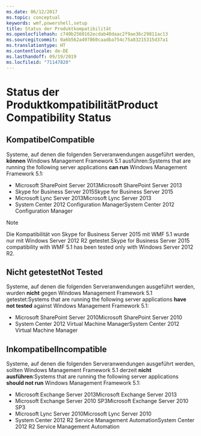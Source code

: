 ```yaml
---
ms.date: 06/12/2017
ms.topic: conceptual
keywords: wmf,powershell,setup
title: Status der Produktkompatibilität
ms.openlocfilehash: c740b2560162ecdab40daac2f9ae36c29811ac13
ms.sourcegitcommit: 0a6b562a497860caadba754c75a83215315d37a1
ms.translationtype: HT
ms.contentlocale: de-DE
ms.lasthandoff: 09/19/2019
ms.locfileid: "71147820"
---
```

# <a name="product-compatibility-status"></a><span data-ttu-id="52b94-103">Status der Produktkompatibilität</span><span class="sxs-lookup"><span data-stu-id="52b94-103">Product Compatibility Status</span></span>

## <a name="compatible"></a><span data-ttu-id="52b94-104">Kompatibel</span><span class="sxs-lookup"><span data-stu-id="52b94-104">Compatible</span></span>

<span data-ttu-id="52b94-105">Systeme, auf denen die folgenden Serveranwendungen ausgeführt werden, **können** Windows Management Framework 5.1 ausführen:</span><span class="sxs-lookup"><span data-stu-id="52b94-105">Systems that are running the following server applications **can run** Windows Management Framework 5.1:</span></span>

- <span data-ttu-id="52b94-106">Microsoft SharePoint Server 2013</span><span class="sxs-lookup"><span data-stu-id="52b94-106">Microsoft SharePoint Server 2013</span></span>
- <span data-ttu-id="52b94-107">Skype for Business Server 2015</span><span class="sxs-lookup"><span data-stu-id="52b94-107">Skype for Business Server 2015</span></span>
- <span data-ttu-id="52b94-108">Microsoft Lync Server 2013</span><span class="sxs-lookup"><span data-stu-id="52b94-108">Microsoft Lync Server 2013</span></span>
- <span data-ttu-id="52b94-109">System Center 2012 Configuration Manager</span><span class="sxs-lookup"><span data-stu-id="52b94-109">System Center 2012 Configuration Manager</span></span>

> [!NOTE]
> <span data-ttu-id="52b94-110">Die Kompatibilität von Skype for Business Server 2015 mit WMF 5.1 wurde nur mit Windows Server 2012 R2 getestet.</span><span class="sxs-lookup"><span data-stu-id="52b94-110">Skype for Business Server 2015 compatibility with WMF 5.1 has been tested only with Windows Server 2012 R2.</span></span>

## <a name="not-tested"></a><span data-ttu-id="52b94-111">Nicht getestet</span><span class="sxs-lookup"><span data-stu-id="52b94-111">Not Tested</span></span>

<span data-ttu-id="52b94-112">Systeme, auf denen die folgenden Serveranwendungen ausgeführt werden, wurden **nicht** gegen Windows Management Framework 5.1 getestet:</span><span class="sxs-lookup"><span data-stu-id="52b94-112">Systems that are running the following server applications **have not tested** against Windows Management Framework 5.1:</span></span>

- <span data-ttu-id="52b94-113">Microsoft SharePoint Server 2010</span><span class="sxs-lookup"><span data-stu-id="52b94-113">Microsoft SharePoint Server 2010</span></span>
- <span data-ttu-id="52b94-114">System Center 2012 Virtual Machine Manager</span><span class="sxs-lookup"><span data-stu-id="52b94-114">System Center 2012 Virtual Machine Manager</span></span>

## <a name="incompatible"></a><span data-ttu-id="52b94-115">Inkompatibel</span><span class="sxs-lookup"><span data-stu-id="52b94-115">Incompatible</span></span>

<span data-ttu-id="52b94-116">Systeme, auf denen die folgenden Serveranwendungen ausgeführt werden, sollten Windows Management Framework 5.1 derzeit **nicht ausführen**:</span><span class="sxs-lookup"><span data-stu-id="52b94-116">Systems that are running the following server applications **should not run** Windows Management Framework 5.1:</span></span>

- <span data-ttu-id="52b94-117">Microsoft Exchange Server 2013</span><span class="sxs-lookup"><span data-stu-id="52b94-117">Microsoft Exchange Server 2013</span></span>
- <span data-ttu-id="52b94-118">Microsoft Exchange Server 2010 SP3</span><span class="sxs-lookup"><span data-stu-id="52b94-118">Microsoft Exchange Server 2010 SP3</span></span>
- <span data-ttu-id="52b94-119">Microsoft Lync Server 2010</span><span class="sxs-lookup"><span data-stu-id="52b94-119">Microsoft Lync Server 2010</span></span>
- <span data-ttu-id="52b94-120">System Center 2012 R2 Service Management Automation</span><span class="sxs-lookup"><span data-stu-id="52b94-120">System Center 2012 R2 Service Management Automation</span></span>
